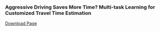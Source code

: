 ### Aggressive Driving Saves More Time? Multi-task Learning for Customized Travel Time Estimation
[Download Page](https://www.ijcai.org/proceedings/2019/234)
